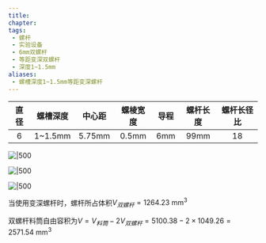 ```yaml
---
title: 
chapter:
tags: 
 - 螺杆
 - 实验设备
 - 6mm双螺杆
 - 等距变深双螺杆
 - 深度1~1.5mm
aliases:
 - 螺槽深度1~1.5mm等距变深螺杆
---
```



| 直径 | 螺槽深度 | 中心距 | 螺棱宽度 | 导程 | 螺杆长度 | 螺杆长径比 |
| :--: | :------: | :----: | :------: | :--: | :------: | :--------: |
|  6   | 1~1.5mm  | 5.75mm |  0.5mm   | 6mm  |   99mm   |     18     |

![|500](D:\obsidian\900-附件\螺槽深度1~1.5mm等距变深螺杆_模型图.JPG)

![|500](D:\obsidian\900-附件\螺槽深度1~1.5mm等距变深螺杆_实物图.JPG)

![|500](https://pic7.58cdn.com.cn/nowater/webim/big/n_v2f9d8e2ebef5443508c102e2698de1210.png)

当使用变深螺杆时，螺杆所占体积$V_{双螺杆} = 1264.23 \ \mathrm{mm^3}$

双螺杆料筒自由容积为$V=V_{料筒}-2V_{双螺杆}=5100.38-2 \times 1049.26=2571.54 \ \mathrm{mm^3}$

